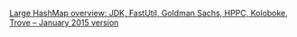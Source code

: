 [Large HashMap overview: JDK, FastUtil, Goldman Sachs, HPPC, Koloboke, Trove – January 2015 version](http://java-performance.info/hashmap-overview-jdk-fastutil-goldman-sachs-hppc-koloboke-trove-january-2015/)
